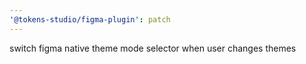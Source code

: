 ```yaml
---
'@tokens-studio/figma-plugin': patch
---
```


switch figma native theme mode selector when user changes themes
